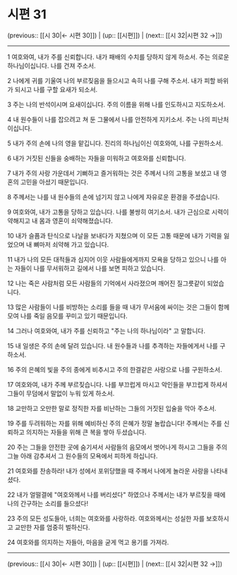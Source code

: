 # 시편 31

(previous:: [[시 30|← 시편 30]]) | (up:: [[시편]]) | (next:: [[시 32|시편 32 →]])

***




1 
여호와여, 내가 주를 신뢰합니다. 내가 패배의 수치를 당하지 않게 하소서. 주는 의로운 하나님이십니다. 나를 건져 주소서. 



2 
나에게 귀를 기울여 나의 부르짖음을 들으시고 속히 나를 구해 주소서. 내가 피할 바위가 되시고 나를 구할 요새가 되소서. 



3 
주는 나의 반석이시며 요새이십니다. 주의 이름을 위해 나를 인도하시고 지도하소서. 



4 
내 원수들이 나를 잡으려고 쳐 둔 그물에서 나를 안전하게 지키소서. 주는 나의 피난처이십니다. 



5 
내가 주의 손에 나의 영을 맡깁니다. 진리의 하나님이신 여호와여, 나를 구원하소서. 



6 
내가 거짓된 신들을 숭배하는 자들을 미워하고 여호와를 신뢰합니다. 



7 
내가 주의 사랑 가운데서 기뻐하고 즐거워하는 것은 주께서 나의 고통을 보셨고 내 영혼의 고민을 아셨기 때문입니다. 



8 
주께서는 나를 내 원수들의 손에 넘기지 않고 나에게 자유로운 환경을 주셨습니다. 



9 
여호와여, 내가 고통을 당하고 있습니다. 나를 불쌍히 여기소서. 내가 근심으로 시력이 약해지고 내 몸과 영혼이 쇠약해졌습니다. 



10 
내가 슬픔과 탄식으로 나날을 보내다가 지쳤으며 이 모든 고통 때문에 내가 기력을 잃었으며 내 뼈마저 쇠약해 가고 있습니다. 



11 
내가 나의 모든 대적들과 심지어 이웃 사람들에게까지 모욕을 당하고 있으니 나를 아는 자들이 나를 무서워하고 길에서 나를 보면 피하고 있습니다. 



12 
나는 죽은 사람처럼 모든 사람들의 기억에서 사라졌으며 깨어진 질그릇같이 되었습니다. 



13 
많은 사람들이 나를 비방하는 소리를 들을 때 내가 무서움에 싸이는 것은 그들이 함께 모여 나를 죽일 음모를 꾸미고 있기 때문입니다. 



14 
그러나 여호와여, 내가 주를 신뢰하고 "주는 나의 하나님이라" 고 말합니다. 



15 
내 일생은 주의 손에 달려 있습니다. 내 원수들과 나를 추격하는 자들에게서 나를 구하소서. 



16 
주의 은혜의 빛을 주의 종에게 비추시고 주의 한결같은 사랑으로 나를 구원하소서. 



17 
여호와여, 내가 주께 부르짖습니다. 나를 부끄럽게 마시고 악인들을 부끄럽게 하셔서 그들이 무덤에서 말없이 누워 있게 하소서. 



18 
교만하고 오만한 말로 정직한 자를 비난하는 그들의 거짓된 입술을 막아 주소서. 



19 
주를 두려워하는 자를 위해 예비하신 주의 은혜가 정말 놀랍습니다! 주께서는 주를 신뢰하고 의지하는 자들을 위해 큰 복을 쌓아 두셨습니다. 



20 
주는 그들을 안전한 곳에 숨기셔서 사람들의 음모에서 벗어나게 하시고 그들을 주의 그늘 아래 감추셔서 그 원수들의 모욕에서 피하게 하십니다. 



21 
여호와를 찬송하라! 내가 성에서 포위당했을 때 주께서 나에게 놀라운 사랑을 나타내셨다. 



22 
내가 얼떨결에 "여호와께서 나를 버리셨다" 하였으나 주께서는 내가 부르짖을 때에 나의 간구하는 소리를 들으셨다! 



23 
주의 모든 성도들아, 너희는 여호와를 사랑하라. 여호와께서는 성실한 자를 보호하시고 교만한 자를 엄중히 벌하신다. 



24 
여호와를 의지하는 자들아, 마음을 굳게 먹고 용기를 가져라.

***

(previous:: [[시 30|← 시편 30]]) | (up:: [[시편]]) | (next:: [[시 32|시편 32 →]])
